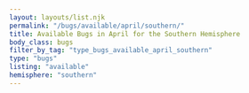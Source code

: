 ```yaml
---
layout: layouts/list.njk
permalink: "/bugs/available/april/southern/"
title: Available Bugs in April for the Southern Hemisphere
body_class: bugs
filter_by_tag: "type_bugs_available_april_southern"
type: "bugs"
listing: "available"
hemisphere: "southern"
---
```

